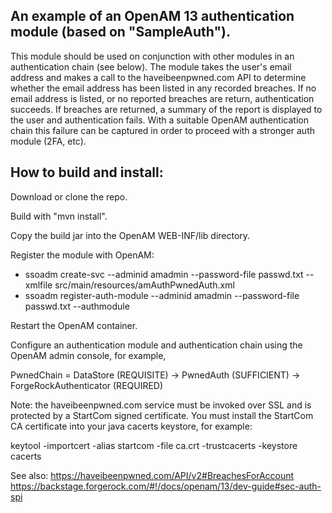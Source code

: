 An example of an OpenAM 13 authentication module (based on "SampleAuth").
-------------------------------------------------------------------------

This module should be used on conjunction with other modules in an authentication chain (see below). The module takes the user's email address and makes a call to the haveibeenpwned.com API to determine whether the email address has been listed in any recorded breaches. If no email address is listed, or no reported breaches are return, authentication succeeds. If breaches are returned, a summary of the report is displayed to the user and authentication fails. With a suitable OpenAM authentication chain this failure can be captured in order to proceed with a stronger auth module (2FA, etc).


How to build and install:
-------------------------

Download or clone the repo.

Build with "mvn install".

Copy the build jar into the OpenAM WEB-INF/lib directory.

Register the module with OpenAM: 

- ssoadm create-svc --adminid amadmin --password-file passwd.txt --xmlfile src/main/resources/amAuthPwnedAuth.xml
- ssoadm register-auth-module --adminid amadmin --password-file passwd.txt --authmodule

Restart the OpenAM container.

Configure an authentication module and authentication chain using the OpenAM admin console, for example,

  PwnedChain = DataStore (REQUISITE) -> PwnedAuth (SUFFICIENT) -> ForgeRockAuthenticator (REQUIRED)
  
Note: the haveibeenpwned.com service must be invoked over SSL and is protected by a StartCom signed certificate. You must install the StartCom CA certificate into your java cacerts keystore, for example:

keytool -importcert -alias startcom -file ca.crt -trustcacerts -keystore cacerts




See also: 
https://haveibeenpwned.com/API/v2#BreachesForAccount
https://backstage.forgerock.com/#!/docs/openam/13/dev-guide#sec-auth-spi

